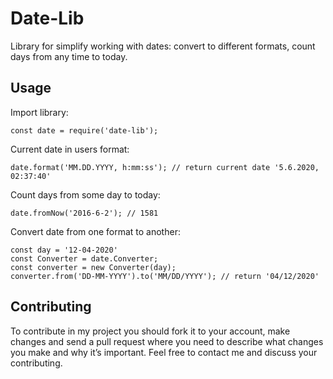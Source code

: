 # Date-Lib
Library for simplify working with dates: convert to different formats, count days from any time to today.
## Usage
Import library:
```
const date = require('date-lib');
```
Current date in users format:
```
date.format('MM.DD.YYYY, h:mm:ss'); // return current date '5.6.2020, 02:37:40'
```
Count days from some day to today:
```
date.fromNow('2016-6-2'); // 1581
```
Convert date from one format to another:
```
const day = '12-04-2020'
const Converter = date.Converter;
const converter = new Converter(day);
converter.from('DD-MM-YYYY').to('MM/DD/YYYY'); // return '04/12/2020'
```
## Contributing
To contribute in my project you should fork it to your account, make changes and send a pull request where you need to describe what changes you make and why it’s important. Feel free to contact me and discuss your contributing.
